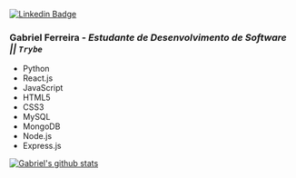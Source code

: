 [![Linkedin Badge](https://img.shields.io/badge/-LinkedIn-blue?style=flat-square&logo=Linkedin&logoColor=white&link=https://www.linkedin.com/in/gabriel-oliveira-ferreira/)](https://www.linkedin.com/in/gabriel-oliveira-ferreira/)
### Gabriel Ferreira - *Estudante de Desenvolvimento de Software || `Trybe`*

* Python
* React.js
* JavaScript
* HTML5
* CSS3
* MySQL
* MongoDB
* Node.js
* Express.js

[![Gabriel's github stats](https://github-readme-stats.vercel.app/api?username=g4brielof)](https://github.com/g4brielof/github-readme-stats)

<!--
**Gabriel-O-Ferreira/Gabriel-O-Ferreira** is a ✨ _special_ ✨ repository because its `README.md` (this file) appears on your GitHub profile.

Here are some ideas to get you started:

- 🔭 I’m currently working on ...
- 🌱 I’m currently learning ...
- 👯 I’m looking to collaborate on ...
- 🤔 I’m looking for help with ...
- 💬 Ask me about ...
- 📫 How to reach me: ...
- 😄 Pronouns: ...
- ⚡ Fun fact: ...
-->
